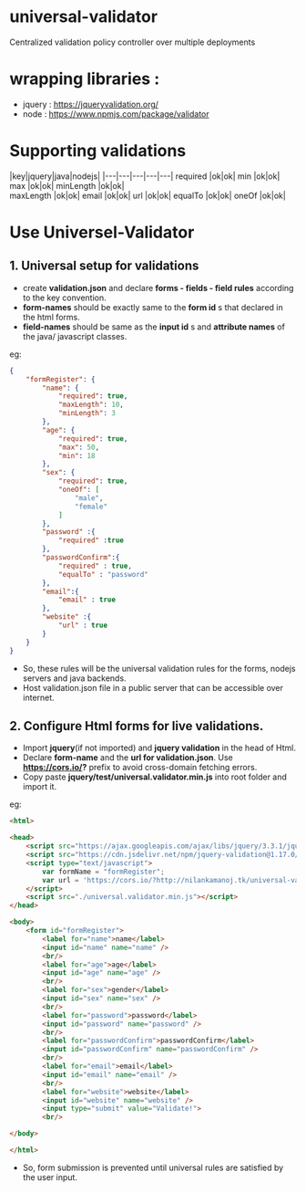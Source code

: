 # universal-validator
Centralized validation policy controller over multiple deployments

# wrapping libraries :
- jquery : https://jqueryvalidation.org/
- node : https://www.npmjs.com/package/validator

# Supporting validations
|key|jquery|java|nodejs|
|---|---|---|---|---|
required    |ok|ok|
min         |ok|ok|
max         |ok|ok|
minLength   |ok|ok|   
maxLength   |ok|ok|
email       |ok|ok|
url         |ok|ok|
equalTo     |ok|ok|
oneOf       |ok|ok|

# Use Universel-Validator
## 1. Universal setup for validations
- create **validation.json** and declare **forms - fields - field rules** according to the key convention.
- **form-names** should be exactly same to the **form id** s that declared in the html forms.
- **field-names** should be same as the **input id** s and **attribute names** of the java/ javascript classes.

eg:

```json
{
    "formRegister": {
        "name": {
            "required": true,
            "maxLength": 10,
            "minLength": 3
        },
        "age": {
            "required": true,
            "max": 50,
            "min": 18
        },
        "sex": {
            "required": true,
            "oneOf": [
                "male",
                "female"
            ]
        },
        "password" :{
            "required" :true
        },
        "passwordConfirm":{
            "required" : true,
            "equalTo" : "password"
        },
        "email":{
            "email" : true
        },
        "website" :{
            "url" : true
        }
    }
}
```
- So, these rules will be the universal validation rules for the forms, nodejs servers and java backends.
- Host validation.json file in a public server that can be accessible over internet.

## 2. Configure Html forms for live validations.
- Import **jquery**(if not imported) and **jquery validation** in the head of Html.
- Declare **form-name** and the **url for validation.json**. Use **https://cors.io/?** prefix to avoid cross-domain fetching errors.
- Copy paste **jquery/test/universal.validator.min.js** into root folder and import it.

eg:
```html
<html>

<head>
    <script src="https://ajax.googleapis.com/ajax/libs/jquery/3.3.1/jquery.min.js"></script>
    <script src="https://cdn.jsdelivr.net/npm/jquery-validation@1.17.0/dist/jquery.validate.js"></script>
    <script type="text/javascript">
        var formName = "formRegister";
        var url = 'https://cors.io/?http://nilankamanoj.tk/universal-validator/validation.json'
    </script>
    <script src="./universal.validator.min.js"></script>
</head>

<body>
    <form id="formRegister">
        <label for="name">name</label>
        <input id="name" name="name" />
        <br/>
        <label for="age">age</label>
        <input id="age" name="age" />
        <br/>
        <label for="sex">gender</label>
        <input id="sex" name="sex" />
        <br/>
        <label for="password">password</label>
        <input id="password" name="password" />
        <br/>
        <label for="passwordConfirm">passwordConfirm</label>
        <input id="passwordConfirm" name="passwordConfirm" />
        <br/>
        <label for="email">email</label>
        <input id="email" name="email" />
        <br/>
        <label for="website">website</label>
        <input id="website" name="website" />
        <input type="submit" value="Validate!">
        <br/>

</body>

</html>

```
- So, form submission is prevented until universal rules are satisfied by the user input.


